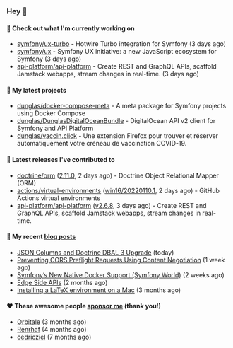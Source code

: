 ### Hey 👋

#### 👷 Check out what I'm currently working on

- [symfony/ux-turbo](https://github.com/symfony/ux-turbo) - Hotwire Turbo integration for Symfony (3 days ago)
- [symfony/ux](https://github.com/symfony/ux) - Symfony UX initiative: a new JavaScript ecosystem for Symfony (3 days ago)
- [api-platform/api-platform](https://github.com/api-platform/api-platform) - Create REST and GraphQL APIs, scaffold Jamstack webapps, stream changes in real-time. (3 days ago)

#### 🌱 My latest projects

- [dunglas/docker-compose-meta](https://github.com/dunglas/docker-compose-meta) - A meta package for Symfony projects using Docker Compose
- [dunglas/DunglasDigitalOceanBundle](https://github.com/dunglas/DunglasDigitalOceanBundle) - DigitalOcean API v2 client for Symfony and API Platform
- [dunglas/vaccin.click](https://github.com/dunglas/vaccin.click) - Une extension Firefox pour trouver et réserver automatiquement votre créneau de vaccination COVID-19.

#### 🔭 Latest releases I've contributed to

- [doctrine/orm](https://github.com/doctrine/orm) ([2.11.0](https://github.com/doctrine/orm/releases/tag/2.11.0), 2 days ago) - Doctrine Object Relational Mapper (ORM)
- [actions/virtual-environments](https://github.com/actions/virtual-environments) ([win16/20220110.1](https://github.com/actions/virtual-environments/releases/tag/win16%2F20220110.1), 2 days ago) - GitHub Actions virtual environments
- [api-platform/api-platform](https://github.com/api-platform/api-platform) ([v2.6.8](https://github.com/api-platform/api-platform/releases/tag/v2.6.8), 3 days ago) - Create REST and GraphQL APIs, scaffold Jamstack webapps, stream changes in real-time.

#### 📜 My recent [blog posts](https://dunglas.fr)

- [JSON Columns and Doctrine DBAL 3 Upgrade](https://dunglas.fr/2022/01/json-columns-and-doctrine-dbal-3-upgrade/) (today)
- [Preventing CORS Preflight Requests Using Content Negotiation](https://dunglas.fr/2022/01/preventing-cors-preflight-requests-using-content-negotiation/) (1 week ago)
- [Symfony’s New Native Docker Support (Symfony World)](https://dunglas.fr/2021/12/symfonys-new-native-docker-support-symfony-world/) (2 weeks ago)
- [Edge Side APIs](https://dunglas.fr/2021/10/edge-side-apis/) (2 months ago)
- [Installing a LaTeX environment on a Mac](https://dunglas.fr/2021/09/installing-a-latex-environment-on-a-mac/) (3 months ago)

#### ❤️ These awesome people [sponsor me](https://github.com/sponsors/dunglas) (thank you!)

- [Orbitale](https://github.com/Orbitale) (3 months ago)
- [Renrhaf](https://github.com/Renrhaf) (4 months ago)
- [cedricziel](https://github.com/cedricziel) (7 months ago)

